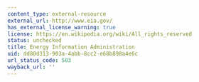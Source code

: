 ```yaml
---
content_type: external-resource
external_url: http://www.eia.gov/
has_external_license_warning: true
license: https://en.wikipedia.org/wiki/All_rights_reserved
status: unchecked
title: Energy Information Administration
uid: dd80d313-903a-4abb-8cc2-e68b898a4e6c
url_status_code: 503
wayback_url: ''
---
```

